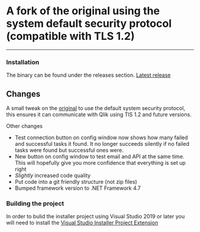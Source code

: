 # A fork of the original using the system default security protocol (compatible with TLS 1.2)
---------------------------------------------------------------------------------------------

### Installation
The binary can be found under the releases section. [Latest release](https://github.com/SBentley/QlikSense-Task-Failure-Email-Alerts-Secure/releases/tag/v1.1.0)

## Changes
 A small tweak on the [original](https://github.com/NickAkincilar/QlikSense-Task-Failure-Email-Alerts) to use the default system security protocol, this ensures it can communicate with Qlik using TlS 1.2 and future versions.

 Other changes
 * Test connection button on config window now shows how many failed and successful tasks it found. It no longer succeeds silently if no failed tasks were found but successful ones were.
 * New button on config window to test email and API at the same time. This will hopefully give you more confidence that everything is set up right
 * _Slightly_ increased code quality
 * Put code into a git friendly structure (not zip files)
 * Bumped framework version to .NET Framework 4.7

### Building the project
 In order to bulid the installer project using Visual Studio 2019 or later you will need to install the [Visual Studio Installer Project Extension](https://marketplace.visualstudio.com/items?itemName=VisualStudioClient.MicrosoftVisualStudio2017InstallerProjects)
